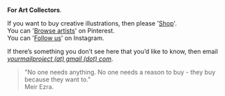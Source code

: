 

**For Art Collectors**.

If you want to buy creative illustrations, then please '<a href="https://yourmailproject.stores.instamojo.com" target="_blank">Shop</a>'.  
You can '<a href="https://in.pinterest.com/yourmailproject" target="_blank">Browse artists</a>' on Pinterest.  
You can '<a href="https://www.instagram.com/yourmailproject" target="_blank">Follow us</a>' on Instagram.

If there’s something you don’t see here that you’d like to know, then email  
[_yourmailproject (at) gmail (dot) com_](mailto:yourmailproject@gmail.com).

> "No one needs anything. No one needs a reason to buy - they buy because they want to."  
> Meir Ezra.